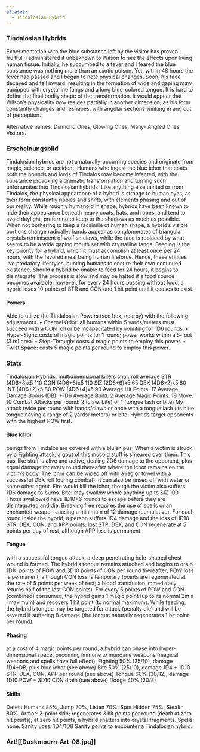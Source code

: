 ```yaml
---
aliases:
  - Tindalosian Hybrid
---
```

### Tindalosian Hybrids

Experimentation with the blue substance left by the visitor has proven fruitful. I administered it unbeknown to Wilson to see the effects upon living human tissue. Initially, he succumbed to a fever and I feared the blue substance was nothing more than an exotic poison. Yet, within 48 hours the fever had passed and I began to note physical changes. Soon, his face decayed and fell inward, resulting in the formation of wide and gaping maw equipped with crystalline fangs and a long blue-colored tongue. It is hard to define the final bodily shape of the transformation. It would appear that Wilson’s physicality now resides partially in another dimension, as his form constantly changes and reshapes, with angular sections winking in and out of perception.

Alternative names: Diamond Ones, Glowing Ones, Many- Angled Ones, Visitors.

### Erscheinungsbild
Tindalosian hybrids are not a naturally-occurring species and originate from magic, science, or accident. Humans who ingest the blue ichor that coats both the hounds and lords of Tindalos may become infected, with the substance provoking a dramatic transformation and turning such unfortunates into Tindalosian hybrids. Like anything else tainted or from Tindalos, the physical appearance of a hybrid is strange to human eyes, as their form constantly ripples and shifts, with elements phasing and out of our reality. While roughly humanoid in shape, hybrids have been known to hide their appearance beneath heavy coats, hats, and robes, and tend to avoid daylight, preferring to keep to the shadows as much as possible. When not bothering to keep a facsimile of human shape, a hybrid’s visible portions change radically: hands appear as conglomerates of triangular crystals reminiscent of wolfish claws, while the face is replaced by what seems to be a wide gaping mouth set with crystalline fangs. Feeding is the key priority for a hybrid, which it must accomplish at least once per 24 hours, with the favored meal being human lifeforce. Hence, these entities live predatory lifestyles, hunting humans to ensure their own continued existence. Should a hybrid be unable to feed for 24 hours, it begins to disintegrate. The process is slow and may be halted if a food source becomes available; however, for every 24 hours passing without food, a hybrid loses 10 points of STR and CON and 1 hit point until it ceases to exist.

#### Powers
Able to utilize the Tindalosian Powers (see box, nearby) with the following adjustments.
• Charnel Odor: all humans within 5 yards/meters must succeed with a CON roll or be incapacitated by vomiting for 1D6 rounds.
• Hyper-Sight: costs of magic points for 1 round; power works within a 5-foot (3 m) area. • Step-Through: costs 4 magic points to employ this power.
• Twist Space: costs 5 magic points per round to employ this power.

### Stats
Tindalosian Hybrids, multidimensional killers char. roll average
STR (4D6+8)x5 110
CON (4D6+8)x5 110
SIZ (2D6+6)x5 65
DEX (4D6+2)x5 80
INT (4D6+2)x5 80
POW (4D6+4)x5 90
Average Hit Points: 17 Average Damage Bonus (DB): +1D6 Average Build: 2
Average Magic Points: 18 Move: 10 Combat
Attacks per round: 2 (claw, bite) or 1 (tongue lash or bite) My attack twice per round with hands/claws or once with a tongue lash (its blue tongue having a range of 2 yards/ meters) or bite. Hybrids target opponents with the highest POW first.

#### Blue Ichor
beings from Tindalos are covered with a bluish pus. When a victim is struck by a Fighting attack, a gout of this mucoid stuff is smeared over them. This pus-like stuff is alive and active, dealing 2D6 damage to the opponent, plus equal damage for every round thereafter where the ichor remains on the victim’s body. The ichor can be wiped off with a rag or towel with a successful DEX roll (during combat). It can also be rinsed off with water or some other agent. Fire would kill the ichor, though the victim also suffers 1D6 damage to burns. Bite: may swallow whole anything up to SIZ 100. Those swallowed have 1D10+6 rounds to escape before they are disintegrated and die. Breaking free requires the use of spells or an enchanted weapon causing a minimum of 12 damage (cumulative). For each round inside the hybrid, a person suffers 1D4 damage and the loss of 1D10 STR, DEX, CON, and APP points; lost STR, DEX, and CON regenerate at 5 points per day of rest, although APP loss is permanent.

#### Tongue
with a successful tongue attack, a deep penetrating hole-shaped chest wound is formed. The hybrid’s tongue remains attached and begins to drain 1D10 points of POW and 3D10 points of CON per round thereafter; POW loss is permanent, although CON loss is temporary (points are regenerated at the rate of 5 points per week of rest; a blood transfusion immediately returns half of the lost CON points). For every 5 points of POW and CON (combined) consumed, the hybrid gains 1 magic point (up to its normal 2m a l maximum) and recovers 1 hit point (to normal maximum). While feeding, the hybrid’s tongue may be targeted for attack (penalty die) and will be severed if suffering 8 damage (the tongue naturally regenerates 1 hit point per round).

#### Phasing
at a cost of 4 magic points per round, a hybrid can phase into hyper-dimensional space, becoming immune to mundane weapons (magical weapons and spells have full effect). Fighting 50% (25/10), damage 1D4+DB, plus blue ichor (see above) Bite 50% (25/10), damage 1D4 + 1D10 STR, DEX, CON, APP per round (see above) Tongue 60% (30/12), damage 1D10 POW + 3D10 CON drain (see above) Dodge 40% (20/8)

#### Skills
Detect Humans 85%, Jump 70%, Listen 70%, Spot Hidden 75%, Stealth 80%.
Armor: 2-point skin; regenerates 3 hit points per round (death at zero hit points); at zero hit points, a hybrid shatters into crystal fragments. Spells: none.
Sanity Loss: 1D4/1D8 Sanity points to encounter a Tindalosian hybrid.

### Art![[Duskmourn-Art-08.jpg]]